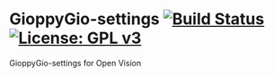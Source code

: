 GioppyGio-settings [![Build Status](https://travis-ci.com/OpenVisionE2/GioppyGio-settings.svg?branch=master)](https://travis-ci.com/OpenVisionE2/GioppyGio-settings) [![License: GPL v3](https://img.shields.io/badge/License-GPLv3-blue.svg)](https://www.gnu.org/licenses/gpl-3.0)
==================
GioppyGio-settings for Open Vision

